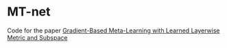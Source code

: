 # MT-net

Code for the paper [Gradient-Based Meta-Learning with Learned Layerwise Metric and Subspace](https://arxiv.org/abs/1801.05558)

